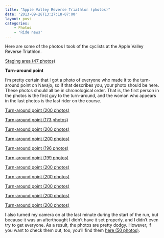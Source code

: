 ```yaml
---
title: "Apple Valley Reverse Triathlon (photos)"
date: '2013-09-28T13:27:18-07:00'
layout: post
categories:
    - Photos
    - 'Ride news'
---
```


Here are some of the photos I took of the cyclists at the Apple Valley Reverse Triathlon.  
  
[Staging area (47 photos)](https://www.flickr.com/photos/gregraven/sets/72157635989454386/)

**Turn-around point**

I’m pretty certain that I got a photo of everyone who made it to the turn-around point on Navajo, so if that describes you, your photo should be here. These photos should all be in chronological order. That is, the first person in the photos is the first guy to the turn-around, and the woman who appears in the last photos is the last rider on the course.

[Turn-around point (200 photos)](https://www.flickr.com/photos/gregraven/sets/72157635990818713/)

[Turn-around point (173 photos)](https://www.flickr.com/photos/gregraven/sets/72157635990888725/)

[Turn-around point (200 photos)](https://www.flickr.com/photos/gregraven/sets/72157635991333104/)

[Turn-around point (200 photos)](https://www.flickr.com/photos/gregraven/sets/72157636052055316/)

[Turn-around point (196 photos)](https://www.flickr.com/photos/gregraven/sets/72157636053711944/)

[Turn-around point (199 photos)](https://www.flickr.com/photos/gregraven/sets/72157636054354694/)

[Turn-around point (200 photos)](https://www.flickr.com/photos/gregraven/sets/72157636055988335/)

[Turn-around point (200 photos)](https://www.flickr.com/photos/gregraven/sets/72157636056295123/)

[Turn-around point (200 photos)](https://www.flickr.com/photos/gregraven/sets/72157636056252506/)

[Turn-around point (200 photos)](https://www.flickr.com/photos/gregraven/sets/72157636056647865/)

[Turn-around point (200 photos)](https://www.flickr.com/photos/gregraven/sets/72157636061100254/)

I also turned my camera on at the last minute during the start of the run, but because it was an afterthought I didn’t have it set properly, and I didn’t even try to get everyone. As a result, the photos are pretty dodgy. However, if you want to check them out, too, you’ll find them [here (50 photos)](https://www.flickr.com/photos/gregraven/sets/72157635989731163/).